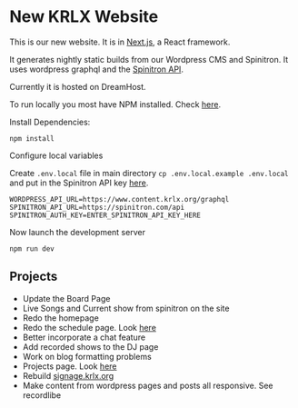 # New KRLX Website
This is our new website. It is in [Next.js](https://nextjs.org/), a React framework.

It generates nightly static builds from our Wordpress CMS and Spinitron. It uses wordpress graphql and the [Spinitron API](https://spinitron.github.io/v2api/).

Currently it is hosted on DreamHost.



To run locally you most have NPM installed. Check [here](https://www.npmjs.com/get-npm).

Install Dependencies:

`npm install`

Configure local variables

Create `.env.local` file in main directory `cp .env.local.example .env.local` and put in the Spinitron API key [here](https://spinitron.com/station/automation/panel).

```
WORDPRESS_API_URL=https://www.content.krlx.org/graphql
SPINITRON_API_URL=https://spinitron.com/api
SPINITRON_AUTH_KEY=ENTER_SPINITRON_API_KEY_HERE
```

Now launch the development server

`npm run dev`

## Projects
- Update the Board Page
- Live Songs and Current show from spinitron on the site
- Redo the homepage
- Redo the schedule page. Look [here](https://dublab.com/schedule)
- Better incorporate a chat feature
- Add recorded shows to the DJ page
- Work on blog formatting problems
- Projects page. Look [here](https://dublab.com/projects)
- Rebuild [signage.krlx.org](http://signage.krlx.org)
- Make content from wordpress pages and posts all responsive. See recordlibe
